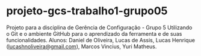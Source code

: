 # projeto-gcs-trabalho1-grupo05
Projeto para a disciplina de Gerência de Configuração - Grupo 5
Utilizando o Git e o ambiente GitHub para o aprendizado da ferramenta e de suas funcionalidades.
Alunos:
Daniel de Oliveira,
Lucas de Assis,
Lucas Henrique (lucashnoliveira@gmail.com),
Marcos Vincius,
Yuri Matheus.
